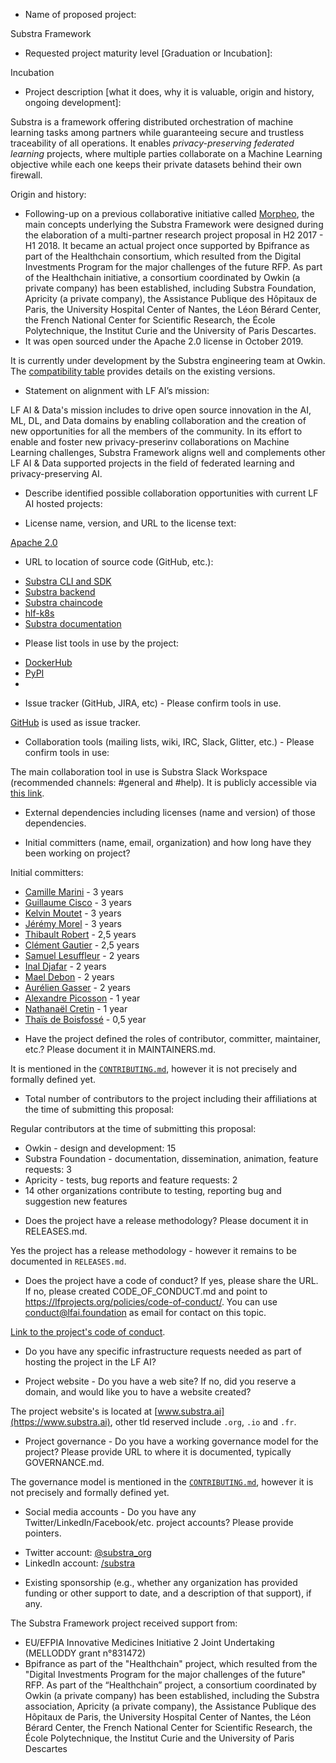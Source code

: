 * Name of proposed project:

Substra Framework

* Requested project maturity level [Graduation or Incubation]:

Incubation

* Project description [what it does, why it is valuable, origin and history, ongoing development]:

Substra is a framework offering distributed orchestration of machine learning tasks among partners while guaranteeing secure and trustless traceability of all operations. It enables *privacy-preserving federated learning* projects, where multiple parties collaborate on a Machine Learning objective while each one keeps their private datasets behind their own firewall.

Origin and history:

- Following-up on a previous collaborative initiative called [Morpheo](http://morpheo.co/), the main concepts underlying the Substra Framework were designed during the elaboration of a multi-partner research project proposal in H2 2017 - H1 2018. It became an actual project once supported by Bpifrance as part of the Healthchain consortium, which resulted from the Digital Investments Program for the major challenges of the future RFP. As part of the Healthchain initiative, a consortium coordinated by Owkin (a private company) has been established, including Substra Foundation, Apricity (a private company), the Assistance Publique des Hôpitaux de Paris, the University Hospital Center of Nantes, the Léon Bérard Center, the French National Center for Scientific Research, the École Polytechnique, the Institut Curie and the University of Paris Descartes.
- It was open sourced under the Apache 2.0 license in October 2019.

It is currently under development by the Substra engineering team at Owkin. The [compatibility table](https://github.com/SubstraFoundation/substra#compatibility-table) provides details on the existing versions.

* Statement on alignment with LF AI’s mission:

LF AI & Data's mission includes to drive open source innovation in the AI, ML, DL, and Data domains by enabling collaboration and the creation of new opportunities for all the members of the community. In its effort to enable and foster new privacy-preserinv collaborations on Machine Learning challenges, Substra Framework aligns well and complements other LF AI & Data supported projects in the field of federated learning and privacy-preserving AI.

* Describe identified possible collaboration opportunities with current LF AI hosted projects:

* License name, version, and URL to the license text:

[Apache 2.0](https://www.apache.org/licenses/LICENSE-2.0)

* URL to location of source code (GitHub, etc.):

- [Substra CLI and SDK](https://github.com/SubstraFoundation/substra)
- [Substra backend](https://github.com/SubstraFoundation/substra-backend)
- [Substra chaincode](https://github.com/SubstraFoundation/substra-chaincode)
- [hlf-k8s](https://github.com/SubstraFoundation/hlf-k8s)
- [Substra documentation](https://github.com/SubstraFoundation/substra-documentation)

* Please list tools in use by the project:

- [DockerHub](https://hub.docker.com/orgs/substrafoundation)
- [PyPI](https://pypi.org/project/substra/)
- <tbc>

* Issue tracker (GitHub, JIRA, etc) - Please confirm tools in use.

[GitHub](https://github.com/SubstraFoundation/substra/issues) is used as issue tracker.

* Collaboration tools (mailing lists, wiki, IRC, Slack, Glitter, etc.) - Please confirm tools in use:

The main collaboration tool in use is Substra Slack Workspace (recommended channels: #general and #help). It is publicly accessible via [this link](https://substra.us18.list-manage.com/track/click?e=2effed55c9&id=fa49875322&u=385fa3f9736ea94a1fcca969f).

* External dependencies including licenses (name and version) of those dependencies.

* Initial committers (name, email, organization) and how long have they been working on project?

Initial committers:

- [Camille Marini](https://github.com/camillemarini) - 3 years
- [Guillaume Cisco](https://github.com/GuillaumeCisco) - 3 years
- [Kelvin Moutet](https://github.com/Kelvin-M) - 3 years
- [Jérémy Morel](https://github.com/jmorel) - 3 years
- [Thibault Robert](https://github.com/thibaultrobert) - 2,5 years
- [Clément Gautier](https://github.com/ClementGautier) - 2,5 years
- [Samuel Lesuffleur](https://github.com/samlesu) - 2 years
- [Inal Djafar](https://github.com/inalgnu) - 2 years
- [Mael Debon](https://github.com/maeldebon) - 2 years
- [Aurélien Gasser](https://github.com/AurelienGasser) - 2 years
- [Alexandre Picosson](https://github.com/AlexandrePicosson) - 1 year
- [Nathanaël Cretin](https://github.com/natct10) - 1 year
- [Thaïs de Boisfossé](https://github.com/Esadruhn) - 0,5 year

* Have the project defined the roles of contributor, committer, maintainer, etc.? Please document it in MAINTAINERS.md.

It is mentioned in the [`CONTRIBUTING.md`](https://github.com/SubstraFoundation/.github/blob/master/CONTRIBUTING.md), however it is not precisely and formally defined yet.

* Total number of contributors to the project including their affiliations at the time of submitting this proposal:

Regular contributors at the time of submitting this proposal:

- Owkin - design and development: 15
- Substra Foundation - documentation, dissemination, animation, feature requests: 3
- Apricity - tests, bug reports and feature requests: 2
- 14 other organizations contribute to testing, reporting bug and suggestion new features

* Does the project have a release methodology? Please document it in RELEASES.md.

Yes the project has a release methodology - however it remains to be documented in `RELEASES.md`.

* Does the project have a code of conduct? If yes, please share the URL. If no, please created CODE_OF_CONDUCT.md and point to https://lfprojects.org/policies/code-of-conduct/. You can use conduct@lfai.foundation as email for contact on this topic.

[Link to the project's code of conduct](https://github.com/SubstraFoundation/.github/blob/master/CODE_OF_CONDUCT.md).

* Do you have any specific infrastructure requests needed as part of hosting the project in the LF AI?

* Project website - Do you have a web site? If no, did you reserve a domain, and would like you to have a website created?

The project website's is located at [www.substra.ai](https://www.substra.ai), other tld reserved include `.org`, `.io` and `.fr`.

* Project governance - Do you have a working governance model for the project? Please provide URL to where it is documented, typically GOVERNANCE.md.

The governance model is mentioned in the [`CONTRIBUTING.md`](https://github.com/SubstraFoundation/.github/blob/master/CONTRIBUTING.md), however it is not precisely and formally defined yet.

* Social media accounts - Do you have any Twitter/LinkedIn/Facebook/etc. project accounts? Please provide pointers.

- Twitter account: [@substra_org](https://twitter.com/Substra_org)
- LinkedIn account: [/substra](https://fr.linkedin.com/company/substra)

* Existing sponsorship (e.g., whether any organization has provided funding or other support to date, and a description of that support), if any.

The Substra Framework project received support from:

- EU/EFPIA Innovative Medicines Initiative 2 Joint Undertaking (MELLODDY grant n°831472)
- Bpifrance as part of the "Healthchain" project, which resulted from the "Digital Investments Program for the major challenges of the future" RFP. As part of the “Healthchain” project, a consortium coordinated by Owkin (a private company) has been established, including the Substra association, Apricity (a private company), the Assistance Publique des Hôpitaux de Paris, the University Hospital Center of Nantes, the Léon Bérard Center, the French National Center for Scientific Research, the École Polytechnique, the Institut Curie and the University of Paris Descartes

